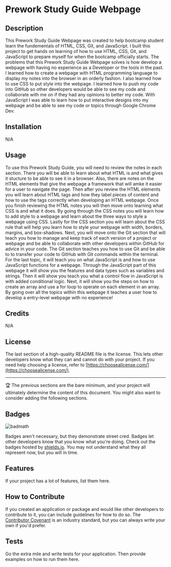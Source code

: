 # Prework Study Guide Webpage 

## Description

This Prework Study Guide Webpage was created to help bootcamp student learn the fundementals of HTML, CSS, Git, and JavaScript. 
I built this project to get hands on learning of how to use HTML, CSS, Git, and JavaScript to prepare myself for when the bootcamp officially starts. 
The problems that this Prework Study Guide Webpage solves is how develop a webpage with having no experience as a Developer or the tools in the past. 
I learned how to create a webpage with HTML programming language to display my notes into the browser in an orderly fashion. I also learned how to use CSS to put style into the webpage. I learned how to push my code into GitHub so other developers would be able to see my code and collaborate with me on if they had any opinions to better my code. With JavaScript I was able to learn how to put interactive designs into my webpage and be able to see my code or topics through Google Chrome Dev.

## Installation

N/A

## Usage

To use this Prework Study Guide, you will need to review the notes in each section. There you will be able to learn about what HTML is and what gives it stucture to be able to see it in a browser. Also, there are notes on the HTML elements that give the webpage a framework that will amke it easier for a user to navigate the page. Then after you review the HTML elements you will learn about HTML tags and how they label pieces of content and how to use the tags correctly when developing an HTML webpage. Once you finish reviewing the HTML notes you will then move onto learning what CSS is and what it does. By going through the CSS notes you will learn how to add style to a webpage and learn about the three ways to style a webpage using CSS. Lastly for the CSS section you will learn about the CSS rule that will help you learn how to style your webpage with width, borders, margins, and box-shadows. Next, you will move onto the Git section that will teach you how to manage and keep track of each version of a project or webpage and be able to collaborate with other developers within GitHub for advice in your code. The Git section teaches you how to use Git and be able to to transfer your code to GitHub with Git commands within the terminal. For the last topic, it will teach you on what JavaScript is and how to use JavaScript functions for a webpage. Through the JavaScript part of this webpage it will show you the features and data types such as variables and strings. Then it will show you teach you what a control flow in JavaScript is with added conditional logic. Next, it will show you the steps on how to create an array and use a for loop to operate on each element in an array. By going over all the topics within this webpage it teaches a user how to develop a entry-level webpage with no experience!

## Credits

N/A

## License

The last section of a high-quality README file is the license. This lets other developers know what they can and cannot do with your project. If you need help choosing a license, refer to [https://choosealicense.com/](https://choosealicense.com/).

---

🏆 The previous sections are the bare minimum, and your project will ultimately determine the content of this document. You might also want to consider adding the following sections.

## Badges

![badmath](https://img.shields.io/github/languages/top/nielsenjared/badmath)

Badges aren't necessary, but they demonstrate street cred. Badges let other developers know that you know what you're doing. Check out the badges hosted by [shields.io](https://shields.io/). You may not understand what they all represent now, but you will in time.

## Features

If your project has a lot of features, list them here.

## How to Contribute

If you created an application or package and would like other developers to contribute to it, you can include guidelines for how to do so. The [Contributor Covenant](https://www.contributor-covenant.org/) is an industry standard, but you can always write your own if you'd prefer.

## Tests

Go the extra mile and write tests for your application. Then provide examples on how to run them here.

